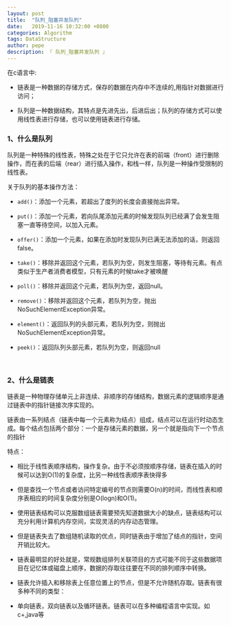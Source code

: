 ```yaml
---
layout: post
title:  "队列_阻塞并发队列"
date:   2019-11-16 10:32:00 +0800
categories: Algorithm
tags: DataStructure
author: pepe
description: 『 队列_阻塞并发队列 』
---
```


在c语言中:

* 链表是一种数据的存储方式，保存的数据在内存中不连续的,用指针对数据进行访问；
 
* 队列是一种数据结构，其特点是先进先出，后进后出；队列的存储方式可以使用线性表进行存储，也可以使用链表进行存储。

### **1、什么是队列**

队列是一种特殊的线性表，特殊之处在于它只允许在表的前端（front）进行删除操作，而在表的后端（rear）进行插入操作，和栈一样，队列是一种操作受限制的线性表。

关于队列的基本操作方法：

* `add()`：添加一个元素，若超出了度列的长度会直接抛出异常。

* `put()`：添加一个元素，若向队尾添加元素的时候发现队列已经满了会发生阻塞一直等待空间，以加入元素。

* `offer()`：添加一个元素，如果在添加时发现队列已满无法添加的话，则返回false。

* `take()`：移除并返回这个元素，若队列为空，则发生阻塞，等待有元素。有点类似于生产者消费者模型，只有元素的时候take才被唤醒

* `poll()`：移除并返回这个元素，若队列为空，返回null。

* `remove()`：移除并返回这个元素，若队列为空，抛出NoSuchElementException异常。

* `element()`：返回队列的头部元素，若队列为空，则抛出NoSuchElementException异常。

* `peek()`：返回队列头部元素，若队列为空，则返回null

 

### **2、什么是链表**

链表是一种物理存储单元上非连续、非顺序的存储结构，数据元素的逻辑顺序是通过链表中的指针链接次序实现的。

链表由一系列结点（链表中每一个元素称为结点）组成，结点可以在运行时动态生成。每个结点包括两个部分：一个是存储元素的数据，另一个就是指向下一个节点的指针

特点：

* 相比于线性表顺序结构，操作复杂。由于不必须按顺序存储，链表在插入的时候可以达到O(1)的复杂度，比另一种线性表顺序表快得多

* 但是查找一个节点或者访问特定编号的节点则需要O(n)的时间，而线性表和顺序表相应的时间复杂度分别是O(logn)和O(1)。

* 使用链表结构可以克服数组链表需要预先知道数据大小的缺点，链表结构可以充分利用计算机内存空间，实现灵活的内存动态管理。

* 但是链表失去了数组随机读取的优点，同时链表由于增加了结点的指针，空间开销比较大。

* 链表最明显的好处就是，常规数组排列关联项目的方式可能不同于这些数据项目在记忆体或磁盘上顺序，数据的存取往往要在不同的排列顺序中转换。

* 链表允许插入和移除表上任意位置上的节点，但是不允许随机存取。链表有很多种不同的类型：

* 单向链表，双向链表以及循环链表。链表可以在多种编程语言中实现。如c+,java等


































